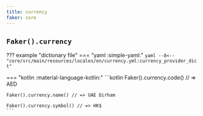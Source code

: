```yaml
---
title: currency
faker: core
---
```


## `Faker().currency`

??? example "dictionary file"
    === "yaml :simple-yaml:"
        ```yaml
        --8<-- "core/src/main/resources/locales/en/currency.yml:currency_provider_dict"
        ```

=== "kotlin :material-language-kotlin:"
    ```kotlin
    Faker().currency.code() // => AED

    Faker().currency.name() // => UAE Dirham

    Faker().currency.symbol() // => HK$
    ```

